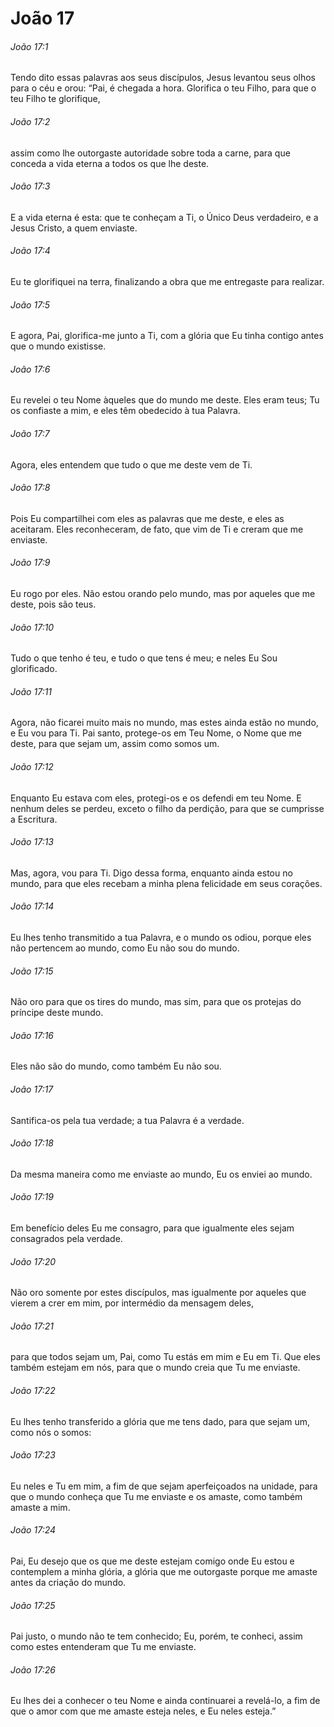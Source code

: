 # João 17

###### João 17:1

Tendo dito essas palavras aos seus discípulos, Jesus levantou seus olhos para o céu e orou: “Pai, é chegada a hora. Glorifica o teu Filho, para que o teu Filho te glorifique,

###### João 17:2

assim como lhe outorgaste autoridade sobre toda a carne, para que conceda a vida eterna a todos os que lhe deste.

###### João 17:3

E a vida eterna é esta: que te conheçam a Ti, o Único Deus verdadeiro, e a Jesus Cristo, a quem enviaste.

###### João 17:4

Eu te glorifiquei na terra, finalizando a obra que me entregaste para realizar.

###### João 17:5

E agora, Pai, glorifica-me junto a Ti, com a glória que Eu tinha contigo antes que o mundo existisse.

###### João 17:6

Eu revelei o teu Nome àqueles que do mundo me deste. Eles eram teus; Tu os confiaste a mim, e eles têm obedecido à tua Palavra.

###### João 17:7

Agora, eles entendem que tudo o que me deste vem de Ti.

###### João 17:8

Pois Eu compartilhei com eles as palavras que me deste, e eles as aceitaram. Eles reconheceram, de fato, que vim de Ti e creram que me enviaste.

###### João 17:9

Eu rogo por eles. Não estou orando pelo mundo, mas por aqueles que me deste, pois são teus.

###### João 17:10

Tudo o que tenho é teu, e tudo o que tens é meu; e neles Eu Sou glorificado.

###### João 17:11

Agora, não ficarei muito mais no mundo, mas estes ainda estão no mundo, e Eu vou para Ti. Pai santo, protege-os em Teu Nome, o Nome que me deste, para que sejam um, assim como somos um.

###### João 17:12

Enquanto Eu estava com eles, protegi-os e os defendi em teu Nome. E nenhum deles se perdeu, exceto o filho da perdição, para que se cumprisse a Escritura.

###### João 17:13

Mas, agora, vou para Ti. Digo dessa forma, enquanto ainda estou no mundo, para que eles recebam a minha plena felicidade em seus corações.

###### João 17:14

Eu lhes tenho transmitido a tua Palavra, e o mundo os odiou, porque eles não pertencem ao mundo, como Eu não sou do mundo.

###### João 17:15

Não oro para que os tires do mundo, mas sim, para que os protejas do príncipe deste mundo.

###### João 17:16

Eles não são do mundo, como também Eu não sou.

###### João 17:17

Santifica-os pela tua verdade; a tua Palavra é a verdade.

###### João 17:18

Da mesma maneira como me enviaste ao mundo, Eu os enviei ao mundo.

###### João 17:19

Em benefício deles Eu me consagro, para que igualmente eles sejam consagrados pela verdade.

###### João 17:20

Não oro somente por estes discípulos, mas igualmente por aqueles que vierem a crer em mim, por intermédio da mensagem deles,

###### João 17:21

para que todos sejam um, Pai, como Tu estás em mim e Eu em Ti. Que eles também estejam em nós, para que o mundo creia que Tu me enviaste.

###### João 17:22

Eu lhes tenho transferido a glória que me tens dado, para que sejam um, como nós o somos:

###### João 17:23

Eu neles e Tu em mim, a fim de que sejam aperfeiçoados na unidade, para que o mundo conheça que Tu me enviaste e os amaste, como também amaste a mim.

###### João 17:24

Pai, Eu desejo que os que me deste estejam comigo onde Eu estou e contemplem a minha glória, a glória que me outorgaste porque me amaste antes da criação do mundo.

###### João 17:25

Pai justo, o mundo não te tem conhecido; Eu, porém, te conheci, assim como estes entenderam que Tu me enviaste.

###### João 17:26

Eu lhes dei a conhecer o teu Nome e ainda continuarei a revelá-lo, a fim de que o amor com que me amaste esteja neles, e Eu neles esteja.”

